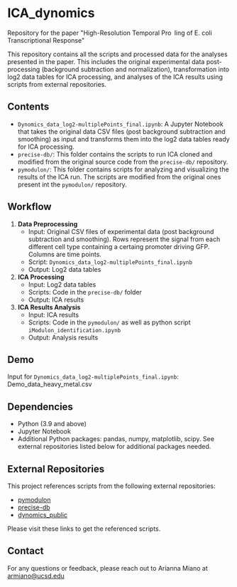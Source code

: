 # ICA_dynomics
Repository for the paper "High-Resolution Temporal Pro ling of E. coli Transcriptional Response"


This repository contains all the scripts and processed data for the analyses presented in the paper. This includes the original experimental data post-processing (background subtraction and normalization), transformation into log2 data tables for ICA processing, and analyses of the ICA results using scripts from external repositories.

## Contents

- `Dynomics_data_log2-multiplePoints_final.ipynb`: A Jupyter Notebook that takes the original data CSV files (post background subtraction and smoothing) as input and transforms them into the log2 data tables ready for ICA processing.
- `precise-db/`: This folder contains the scripts to run ICA cloned and modified from the original source code from the `precise-db/` repository.
- `pymodulon/`: This folder contains scripts for analyzing and visualizing the results of the ICA run. The scripts are modified from the original ones present int the `pymodulon/` repository.

## Workflow

1. **Data Preprocessing**
   - Input: Original CSV files of experimental data (post background subtraction and smoothing). Rows represent the signal from each different cell type containing a certaing promoter driving GFP. Columns are time points. 
   - Script: `Dynomics_data_log2-multiplePoints_final.ipynb`
   - Output: Log2 data tables
2. **ICA Processing**
   - Input: Log2 data tables
   - Scripts: Code in the `precise-db/` folder
   - Output: ICA results
3. **ICA Results Analysis**
   - Input: ICA results
   - Scripts: Code in the `pymodulon/` as well as python script `iModulon_identification.ipynb`
   - Output: Analysis results
  
## Demo

Input for `Dynomics_data_log2-multiplePoints_final.ipynb`: Demo_data_heavy_metal.csv

## Dependencies

- Python (3.9 and above)
- Jupyter Notebook
- Additional Python packages: pandas, numpy, matplotlib, scipy. See external repositories listed below for additional packages needed. 

## External Repositories

This project references scripts from the following external repositories:

- [pymodulon](https://github.com/SBRG/pymodulon/)
- [precise-db](https://github.com/SBRG/precise-db/)
- [dynomics_public](https://github.com/GarrettCGraham/dynomics_public)

Please visit these links to get the referenced scripts.


## Contact

For any questions or feedback, please reach out to Arianna Miano at armiano@ucsd.edu

